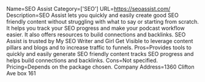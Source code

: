 Name=SEO Assist
Category=['SEO']
URL=https://seoassist.com/
Description=SEO Assist lets you quickly and easily create good SEO friendly content without struggling with what to say or starting from scratch. It helps you track your SEO progress and make your podcast workflow easier. It also offers resources to build connections and backlinks. SEO Assist is trusted by My SEO Writer and Girl Get Visible to leverage content pillars and blogs and to increase traffic to funnels.
Pros=Provides tools to quickly and easily generate SEO friendly content tracks SEO progress and helps build connections and backlinks.
Cons=Not specified.
Pricing=Depends on the package chosen.
Company Address=1360 Clifton Ave box 161
